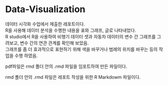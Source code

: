 # Data-Visualization
  
데이터 시각화 수업에서 제출한 레포트이다.  
R을 사용해 데이터 분석을 수행한 내용을 표와 그래프, 글로 나타내었다.  
R studio에서 R을 사용하여 비행기 데이터 셋과 자동차 데이터의 변수 간 그래프를 그려보고, 변수 간의 연관 관계를 확인해 보았음.  
그래프를 좀 더 효과적으로 표현하기 위해 색을 바꾸거나 범례의 위치를 바꾸는 등의 작업을 수행 하였음.  

pdf파일은 rmd 폴더 안의 .rmd 파일을 임포트하여 만든 파일이다.  

rmd 폴더 안의 .rmd 파일은 레포트 작성을 위한 R Markdowm 파일이다. 
